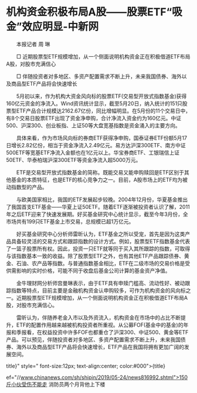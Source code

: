 # 机构资金积极布局A股——股票ETF“吸金”效应明显-中新网

　　本报记者 周 琳

　　□ 近期股票型ETF规模增加，从一个侧面说明机构资金正在积极借道ETF布局A股，对股市充满信心

　　□ 伴随投资者对多地区、多资产配置需求不断上升，未来我国债券、海外以及商品型ETF产品将会快速增长

　　5月初以来，作为机构大资金风向标的股票ETF(交易型开放式指数基金)获得160亿元资金的净流入。Wind资讯统计显示，截至5月20日，纳入统计的151只股票型ETF产品合计规模达2162.67亿份，同比增幅明显。在5月份的11个交易日中，有8个交易日股票ETF出现了资金净申购，合计净流入资金约为160亿元。中证500、沪深300、创业板指、上证50等大盘宽基指数是资金涌入的主要方向。

　　具体来看，作为市场风向标的券商ETF获得净申购，国泰证券ETF份额5月17日增长2.82亿份，相当于资金净流入2.49亿元。易方达沪深300ETF、南方中证500ETF等宽基ETF净流入金额也在1亿元以上。华宝券商ETF、工银瑞信上证50ETF、华泰柏瑞沪深300ETF等资金净流入超5000万元。

　　ETF是交易型开放式指数基金的简称。既能交易又能申购赎回是ETF区别于其他基金的本质特征，也是ETF的核心竞争力之一。目前，A股市场上的ETF均为被动指数型的产品。

　　与欧美国家相比，我国的ETF发展起步较晚。2004年12月份，华夏基金推出了我国首支ETF基金——华夏上证50ETF。随着ETF逐渐被投资者认识了解，2011年之后ETF迎来了快速发展期。好买基金研究中心统计显示，截至今年3月份，全市场共有199只ETF基金上市交易，总规模已超1万亿元。

　　好买基金研究中心分析师雷昕认为，ETF基金之所以受宠，首先是因为这类产品具备较灵活的交易方式和跟踪指数的设计方式。例如，股票型ETF指数基金代表了一篮子股票所有权。因此，投资一只ETF就等同于买入其所跟踪的指数，可取得与该指数基本一致的收益。除了股票型ETF之外，也有其他ETF产品跟踪债券、黄金、石油、农产品等指数。与普通指数基金相比，ETF在二级市场的交易价格是受供需影响的实时价格，可能不同于收盘后基金公司计算的基金资产净值。

　　金牛理财网分析师宫曼琳表示，由于ETF具有申赎门槛高、流动性好、被动跟踪指数等特点，目前主要是金融机构资金认申购较多，可作为机构资金的风向标之一。近期股票型ETF规模增加，从一个侧面说明机构资金正在积极借道ETF布局A股，对股市充满信心。

　　雷昕认为，伴随养老金入市以及外资流入，机构资金在市场中的占比不断提升，ETF的配置作用越来越被机构投资者所重视。从公募FOF(基金中的基金)的年报和季报看，在权益投资中许多FOF也都重仓了沪深300、中证500、黄金等ETF产品。可以预见，伴随投资者对多地区、多资产配置需求不断上升，未来我国债券、海外以及商品型ETF产品将会快速增长，ETF产品在我国将拥有更加广阔的发展空间。

title}" style=" font-size:12px; text-align:center; color:#000">{title}

ef="//www.chinanews.com/sh/shipin/2019/05-24/news816992.shtml">150斤小伙受伤不能走 消防员两个月背他上下楼
